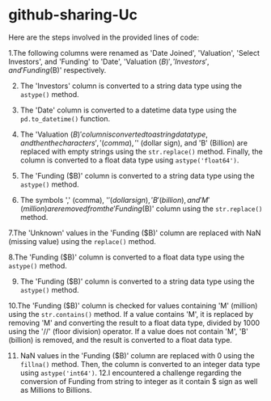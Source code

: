 # github-sharing-Uc
Here are the steps involved in the provided lines of code:

1.The following columns were renamed as 'Date Joined', 'Valuation', 'Select Investors', and 'Funding' to 'Date', 'Valuation ($B)', 'Investors', and 'Funding ($B)' respectively.

2. The 'Investors' column is converted to a string data type using the `astype()` method.

3. The 'Date' column is converted to a datetime data type using the `pd.to_datetime()` function.

4.  The 'Valuation ($B)' column is converted to a string data type, and then the characters ',' (comma), '$' (dollar sign), and 'B' (Billion) are replaced with empty strings using the `str.replace()` method. Finally, the column is converted to a float data type using `astype('float64')`.

5. The 'Funding ($B)' column is converted to a string data type using the `astype()` method.

6. The symbols ',' (comma), '$' (dollar sign), 'B' (billion), and 'M' (million) are removed from the 'Funding ($B)' column using the `str.replace()` method.

7.The 'Unknown' values in the 'Funding ($B)' column are replaced with NaN (missing value) using the `replace()` method.

8.The 'Funding ($B)' column is converted to a float data type using the `astype()` method.

9. The 'Funding ($B)' column is converted to a string data type using the `astype()` method.

10.The 'Funding ($B)' column is checked for values containing 'M' (million) using the `str.contains()` method. If a value contains 'M', it is replaced by removing 'M' and converting the result to a float data type, divided by 1000 using the '//' (floor division) operator. If a value does not contain 'M', 'B' (billion) is removed, and the result is converted to a float data type.

11.  NaN values in the 'Funding ($B)' column are replaced with 0 using the `fillna()` method. Then, the column is converted to an integer data type using `astype('int64')`.
12.I encountered a challenge regarding the conversion of Funding from string to integer as it contain $ sign as well as Millions to Billions.

